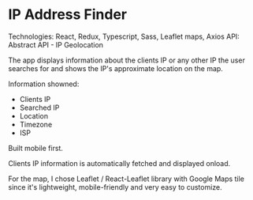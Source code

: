 # IP Address Finder

Technologies: React, Redux, Typescript, Sass, Leaflet maps, Axios
API: Abstract API - IP Geolocation

The app displays information about the clients IP or any other IP the user searches for and shows the IP's approximate location on the map.

Information showned:

- Clients IP
- Searched IP
- Location
- Timezone
- ISP

Built mobile first.

Clients IP information is automatically fetched and displayed onload.

For the map, I chose Leaflet / React-Leaflet library with Google Maps tile since it's lightweight, mobile-friendly and very easy to customize.
